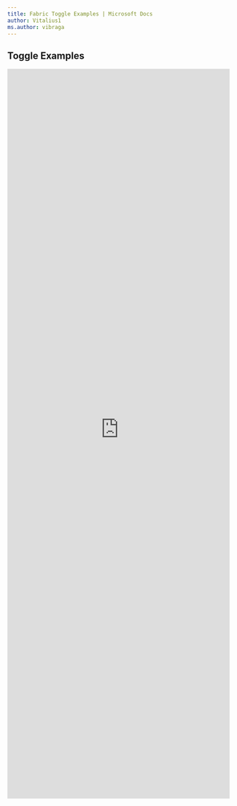 ```yaml
---
title: Fabric Toggle Examples | Microsoft Docs
author: Vitalius1
ms.author: vibraga
---
```


## Toggle Examples

<iframe 
    title='Toggle Examples'
    src='https://fabricweb.z5.web.core.windows.net/pr-deploy-site/refs/heads/master/fabric-website-resources/dist/index.html#/examples/toggle?docsExample=true'
    frameborder='no'
    height='1650'
    style='width: 100%;'
>